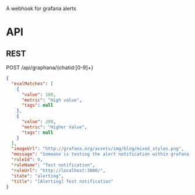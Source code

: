 A webhook for grafana alerts

# API

## REST

POST /api/graphana/{chatid:\[0-9\]+}

```json
{
  "evalMatches": [
    {
      "value": 100,
      "metric": "High value",
      "tags": null
    },
    {
      "value": 200,
      "metric": "Higher Value",
      "tags": null
    }
  ],
  "imageUrl": "http://grafana.org/assets/img/blog/mixed_styles.png",
  "message": "Someone is testing the alert notification within grafana.",
  "ruleId": 0,
  "ruleName": "Test notification",
  "ruleUrl": "http://localhost:3000/",
  "state": "alerting",
  "title": "[Alerting] Test notification"
}


```
